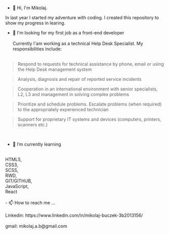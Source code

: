 - 👋 Hi, I'm Mikolaj. 

In last year I started my adventure with coding. I created this repository to show my progress in learing.
</br>
- 👀 I'm looking for my first job as a front-end developer
</br></br>
Currently I'am working as a technical Help Desk Specialist. My responsibilities include:
</br></br>

> Respond to requests for technical assistance by phone, email or using the
Help Desk management system

> Analysis, diagnosis and repair of reported service incidents

> Cooperation in an international environment with senior specialists, L2,
L3 and management in solving complex problems

> Prioritize and schedule problems. Escalate problems (when required) to
the appropriately experienced technician

> Support for proprietary IT systems and devices (computers, printers,
scanners etc.)
</br>


- 🌱 I’m currently learning 
</br>
HTML5, </br>
CSS3, </br>
SCSS, </br>
RWD, </br>
GIT/GITHUB, </br>
JavaScript, </br>
React
</br></br>
- 📫 How to reach me ...
</br></br>
Linkedin: https://www.linkedin.com/in/mikolaj-buczek-3b2013156/
</br></br>
gmail: mikolaj.a.b@gmail.com

